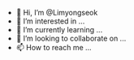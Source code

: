 - 👋 Hi, I’m @Limyongseok
- 👀 I’m interested in ...
- 🌱 I’m currently learning ...
- 💞️ I’m looking to collaborate on ...
- 📫 How to reach me ...

<!---
Limyongseok/Limyongseok is a ✨ special ✨ repository because its `README.md` (this file) appears on your GitHub profile.
You can click the Preview link to take a look at your changes.
--->
